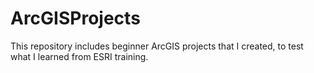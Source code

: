 # ArcGISProjects
This repository includes beginner ArcGIS projects that I created, to test what I learned from ESRI training. 
